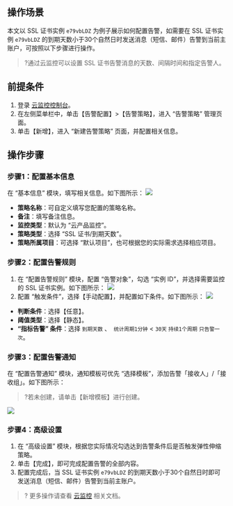 
## 操作场景
本文以 SSL 证书实例 `e79vbLDZ` 为例子展示如何配置告警，如需要在 SSL 证书实例 `e79vbLDZ` 的到期天数小于30个自然日时发送消息（短信、邮件）告警到当前主账户，可按照以下步骤进行操作。
>?通过云监控可以设置 SSL 证书告警消息的天数、间隔时间和指定告警人。
>
## 前提条件
1. 登录 [云监控控制台](https://console.cloud.tencent.com/monitor/)。
2. 在左侧菜单栏中，单击【告警配置】>【告警策略】，进入 “告警策略” 管理页面。
3. 单击【新增】，进入 “新建告警策略” 页面，并配置相关信息。

## 操作步骤
### 步骤1：配置基本信息
在 “基本信息” 模块，填写相关信息。如下图所示：
![](https://main.qcloudimg.com/raw/9f92bb56d8c97d6dd4276af051bbced3.png)
- **策略名称**：可自定义填写您配置的策略名称。
- **备注**：填写备注信息。
- **监控类型**：默认为 “云产品监控”。
- **策略类型**：选择 “SSL 证书/到期天数”。
- **策略所属项目**：可选择 “默认项目”，也可根据您的实际需求选择相应项目。

### 步骤2：配置告警规则
1. 在 “配置告警规则” 模块，配置 “告警对象”，勾选 “实例 ID”，并选择需要监控的 SSL 证书实例。如下图所示：
![](https://main.qcloudimg.com/raw/9e790d8ccf4fe135977b39188fa9f7aa.png)
2. 配置 “触发条件”，选择【手动配置】，并配置如下条件。如下图所示：
![](https://main.qcloudimg.com/raw/983fd00c5af019060dbde2127e7cf762.png)
 - **判断条件**：选择【任意】。
 - **阈值类型**：选择【静态】。
 - **“指标告警” 条件**：选择 `到期天数` 、` 统计周期1分钟`  < `30天` `持续1个周期` `只告警一次`。

### 步骤3：配置告警通知
在 “配置告警通知” 模块，通知模板可优先 “选择模板”，添加告警「接收人」/「接收组」。如下图所示：
>?若未创建，请单击【新增模板】进行创建。
>
![](https://main.qcloudimg.com/raw/b6237bc95226e4681301adb3c3a9b25e.png)

### 步骤4：高级设置
1. 在 “高级设置” 模块，根据您实际情况勾选达到告警条件后是否触发弹性伸缩策略。
2. 单击【完成】，即可完成配置告警的全部内容。
3. 配置完成后，当 SSL 证书实例 `e79vbLDZ` 的到期天数小于30个自然日时即可发送消息（短信、邮件）告警到当前主账户。
>? 更多操作请查看 [云监控](https://cloud.tencent.com/document/product/248/50350) 相关文档。
